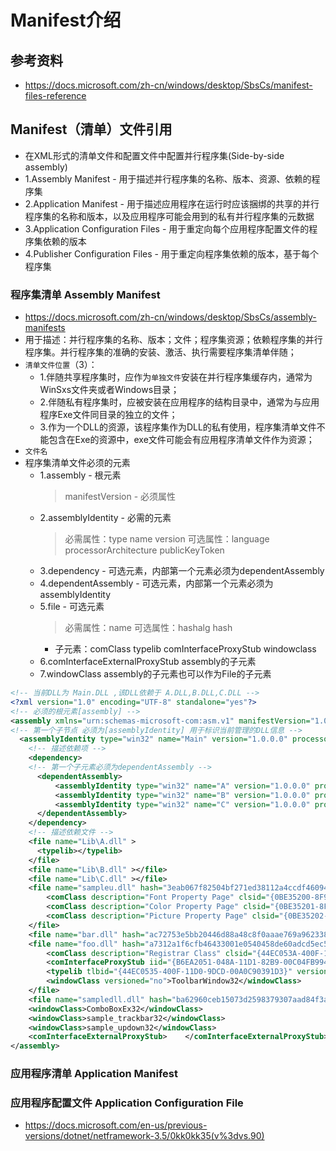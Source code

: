 # Manifest介绍

## 参考资料

- https://docs.microsoft.com/zh-cn/windows/desktop/SbsCs/manifest-files-reference

## Manifest（清单）文件引用

- 在XML形式的清单文件和配置文件中配置并行程序集(Side-by-side assembly)
- 1.Assembly Manifest - 用于描述并行程序集的名称、版本、资源、依赖的程序集
- 2.Application Manifest - 用于描述应用程序在运行时应该捆绑的共享的并行程序集的名称和版本，以及应用程序可能会用到的私有并行程序集的元数据
- 3.Application Configuration Files - 用于重定向每个应用程序配置文件的程序集依赖的版本
- 4.Publisher Configuration Files - 用于重定向程序集依赖的版本，基于每个程序集

### 程序集清单 Assembly Manifest

- https://docs.microsoft.com/zh-cn/windows/desktop/SbsCs/assembly-manifests
- 用于描述：并行程序集的名称、版本；文件；程序集资源；依赖程序集的并行程序集。并行程序集的准确的安装、激活、执行需要程序集清单伴随；
- `清单文件位置`（3）：
  - 1.伴随共享程序集时，应作为`单独文件`安装在并行程序集缓存内，通常为WinSxs文件夹或者Windows目录；
  - 2.伴随私有程序集时，应被安装在应用程序的结构目录中，通常为与应用程序Exe文件同目录的独立的文件；
  - 3.作为一个DLL的资源，该程序集作为DLL的私有使用，程序集清单文件不能包含在Exe的资源中，exe文件可能会有应用程序清单文件作为资源；
- `文件名`
- 程序集清单文件必须的元素
  - 1.assembly - 根元素
    > manifestVersion - 必须属性
  - 2.assemblyIdentity - 必需的元素
    > 必需属性：type  name version
    > 可选属性：language processorArchitecture publicKeyToken
  - 3.dependency - 可选元素，内部第一个元素必须为dependentAssembly
  - 4.dependentAssembly - 可选元素，内部第一个元素必须为assemblyIdentity 
  - 5.file - 可选元素
    > 必需属性：name
    > 可选属性：hashalg hash
    - 子元素：comClass  typelib  comInterfaceProxyStub windowclass
  - 6.comInterfaceExternalProxyStub assembly的子元素
  - 7.windowClass assembly的子元素也可以作为File的子元素

```XML
<!-- 当前DLL为 Main.DLL ,该DLL依赖于 A.DLL,B.DLL,C.DLL -->
<?xml version="1.0" encoding="UTF-8" standalone="yes"?>
<!-- 必须的根元素[assembly] -->
<assembly xmlns="urn:schemas-microsoft-com:asm.v1" manifestVersion="1.0">
<!-- 第一个子节点 必须为[assemblyIdentity] 用于标识当前管理的DLL信息 -->
  <assemblyIdentity type="win32" name="Main" version="1.0.0.0" processorArchitecture="x86" publicKeyToken="0000000000000000"/>
    <!-- 描述依赖项 -->
    <dependency>
    <!-- 第一个子元素必须为dependentAssembly -->
      <dependentAssembly>
          <assemblyIdentity type="win32" name="A" version="1.0.0.0" processorArchitecture="x86" publicKeyToken="0000000000000000"/>
          <assemblyIdentity type="win32" name="B" version="1.0.0.0" processorArchitecture="x86" publicKeyToken="0000000000000000"/>
          <assemblyIdentity type="win32" name="C" version="1.0.0.0" processorArchitecture="x86" publicKeyToken="0000000000000000"/>
      </dependentAssembly>
    </dependency>
    <!-- 描述依赖文件 -->
    <file name="Lib\A.dll" >
      <typelib></typelib>
    </file>
    <file name="Lib\B.dll" ></file>
    <file name="Lib\C.dll" ></file>
    <file name="sampleu.dll" hash="3eab067f82504bf271ed38112a4ccdf46094eb5a" hashalg="SHA1">
        <comClass description="Font Property Page" clsid="{0BE35200-8F91-11CE-9DE3-00AA004BB851}"/>
        <comClass description="Color Property Page" clsid="{0BE35201-8F91-11CE-9DE3-00AA004BB851}"/>
        <comClass description="Picture Property Page" clsid="{0BE35202-8F91-11CE-9DE3-00AA004BB851}"/>
    </file>
    <file name="bar.dll" hash="ac72753e5bb20446d88a48c8f0aaae769a962338" hashalg="SHA1"/>
    <file name="foo.dll" hash="a7312a1f6cfb46433001e0540458de60adcd5ec5" hashalg="SHA1">
        <comClass description="Registrar Class" clsid="{44EC053A-400F-11D0-9DCD-00A0C90391D3}" progid="ATL.Registrar"/>
        <comInterfaceProxyStub iid="{B6EA2051-048A-11D1-82B9-00C04FB9942E}" name=" IAxWinAmbientDispatch " tlbid="{34EC053A-400F-11D0-9DCD-00A0C90391D3}"/>
        <typelib tlbid="{44EC0535-400F-11D0-9DCD-00A0C90391D3}" version="1.0" helpdir=""/>
        <windowClass versioned="no">ToolbarWindow32</windowClass>
    </file>
    <file name="sampledll.dll" hash="ba62960ceb15073d2598379307aad84f3a73dfcb" hashalg="SHA1"/>
    <windowClass>ComboBoxEx32</windowClass>
    <windowClass>sample_trackbar32</windowClass>
    <windowClass>sample_updown32</windowClass>
    <comInterfaceExternalProxyStub>    </comInterfaceExternalProxyStub>
</assembly>
```

### 应用程序清单 Application Manifest



### 应用程序配置文件 Application Configuration File

- https://docs.microsoft.com/en-us/previous-versions/dotnet/netframework-3.5/0kk0kk35(v%3dvs.90)